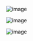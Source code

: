 ![image](https://github.com/user-attachments/assets/ab4648ba-6da6-4888-bde9-b2c45c943b07)

![image](https://github.com/user-attachments/assets/ffb8ce77-2443-4efa-8f99-d4e4545aa74a)

![image](https://github.com/user-attachments/assets/30de6a50-e742-4493-808c-22de4dc1968d)
